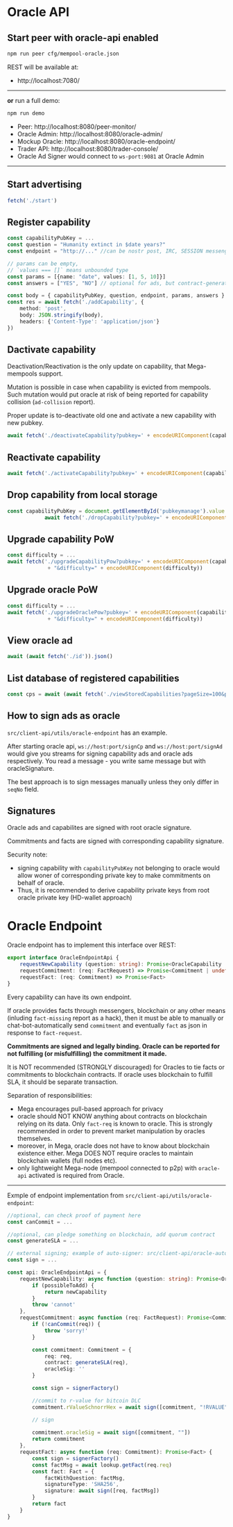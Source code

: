 
# Oracle API

## Start peer with oracle-api enabled

```bash
npm run peer cfg/mempool-oracle.json
```
REST will be available at:

- http://localhost:7080/

---
**or** run a full demo:
```bash
npm run demo
```
- Peer: http://localhost:8080/peer-monitor/
- Oracle Admin: http://localhost:8080/oracle-admin/
- Mockup Oracle: http://localhost:8080/oracle-endpoint/
- Trader API: http://localhost:8080/trader-console/
- Oracle Ad Signer would connect to `ws-port:9081` at Oracle Admin

---

## Start advertising

```ts
fetch('./start')
```

## Register capability

```ts
const capabilityPubKey = ...
const question = "Humanity extinct in $date years?"
const endpoint = "http://..." //can be nostr post, IRC, SESSION messenger or WhatsApp handle

// params can be empty, 
// `values === []` means unbounded type
const params = [{name: "date", values: [1, 5, 10]}]
const answers = ["YES", "NO"] // optional for ads, but contract-generators would require it; can be range e.g. "0..100" if contract-generator supports it

const body = { capabilityPubKey, question, endpoint, params, answers }
const res = await fetch('./addCapability', {
    method: 'post',
    body: JSON.stringify(body),
    headers: {'Content-Type': 'application/json'}
})
```

## Dactivate capability
Deactivation/Reactivation is the only update on capability, that Mega-mempools support. 

Mutation is possible in case when capability is evicted from mempools. Such mutation would put oracle at risk of being reported for capability collision (`ad-collision` report).

Proper update is to-deactivate old one and activate a new capability with new pubkey.

```ts
await fetch('./deactivateCapability?pubkey=' + encodeURIComponent(capabilityPubKey))
```

## Reactivate capability
```ts
await fetch('./activateCapability?pubkey=' + encodeURIComponent(capabilityPubKey))
```

## Drop capability from local storage

```ts
const capabilityPubKey = document.getElementById('pubkeymanage').value
            await fetch('./dropCapability?pubkey=' + encodeURIComponent(capabilityPubKey))
```

## Upgrade capability PoW

```ts
const difficulty = ...
await fetch('./upgradeCapabilityPow?pubkey=' + encodeURIComponent(capabilityPubKey)
             + "&difficulty=" + encodeURIComponent(difficulty))
```

## Upgrade oracle PoW

```ts
const difficulty = ...
await fetch('./upgradeOraclePow?pubkey=' + encodeURIComponent(capabilityPubKey)
             + "&difficulty=" + encodeURIComponent(difficulty))
```

## View oracle ad
```ts
await (await fetch('./id')).json()
```

## List database of registered capabilities

```ts
const cps = await (await fetch('./viewStoredCapabilities?pageSize=100&pageNo=0')).json()
```

## How to sign ads as oracle 
 `src/client-api/utils/oracle-endpoint` has an example.

After starting oracle api,
`ws://host:port/signCp` and `ws://host:port/signAd` would give you streams for signing capability ads and oracle ads respectively. You read a message - you write same message but with oracleSignature.

The best approach is to sign messages manually unless they only differ in `seqNo` field.

## Signatures

Oracle ads and capabilites are signed with root oracle signature.

Commitments and facts are signed with corresponding capability signature.


Security note:
- signing capability with `capabilityPubKey` not belonging to oracle would allow woner of corresponding private key to make commitments on behalf of oracle.
- Thus, it is recommended to derive capability private keys from root oracle private key (HD-wallet approach)

# Oracle Endpoint
Oracle endpoint has to implement this interface over REST:

```ts
export interface OracleEndpointApi {
    requestNewCapability (question: string): Promise<OracleCapability | undefined>
    requestCommitment: (req: FactRequest) => Promise<Commitment | undefined>
    requestFact: (req: Commitment) => Promise<Fact>
}
```

Every capability can have its own endpoint.

If oracle provides facts through messengers, blockchain or any other means (inluding `fact-missing` report as a hack), then it must be able to manually or chat-bot-automatically send `commitment` and eventually `fact` as json in response to `fact-request`.

**Commitments are signed and legally binding. Oracle can be reported for not fulfilling (or misfulfilling) the commitment it made.**

It is NOT recommended (STRONGLY discouraged) for Oracles to tie facts or commitments to blockchain contracts. If oracle uses blockchain to fulfill SLA, it should be separate transaction.

Separation of responsibilities:

- Mega encourages pull-based approach for privacy
- oracle should NOT KNOW anything about contracts on blockchain relying on its data. Only `fact-req` is known to oracle. This is strongly recommended in order to prevent market manipulation by oracles themselves.
- moreover, in Mega, oracle does not have to know about blockchain existence either. Mega DOES NOT require oracles to maintain blockchain wallets (full nodes etc).
- only lightweight Mega-node (mempool connected to p2p) with `oracle-api` activated is required from Oracle.

-----
Exmple of endpoint implementation from `src/client-api/utils/oracle-endpoint`:

```ts
//optional, can check proof of payment here
const canCommit = ... 

//optional, can pledge something on blockchain, add quorum contract
const generateSLA = ... 

// external signing; example of auto-signer: src/client-api/oracle-auto-signer.ts
const sign = ...

const api: OracleEndpointApi = {
    requestNewCapability: async function (question: string): Promise<OracleCapability> {
        if (possibleToAdd) {
            return newCapability
        }
        throw 'cannot'
    },
    requestCommitment: async function (req: FactRequest): Promise<Commitment> {
        if (!canCommit(req)) {
            throw 'sorry!'
        }

        const commitment: Commitment = {
            req: req,
            contract: generateSLA(req),
            oracleSig: ''
        }

        const sign = signerFactory()

        //commit to r-value for bitcoin DLC
        commitment.rValueSchnorrHex = await sign([commitment, "!RVALUE"])

        // sign
        
        commitment.oracleSig = await sign([commitment, ""])
        return commitment
    },
    requestFact: async function (req: Commitment): Promise<Fact> {
        const sign = signerFactory()
        const factMsg = await lookup.getFact(req.req)
        const fact: Fact = {
            factWithQuestion: factMsg,
            signatureType: 'SHA256',
            signature: await sign([req, factMsg])
        }
        return fact
    }
}
```